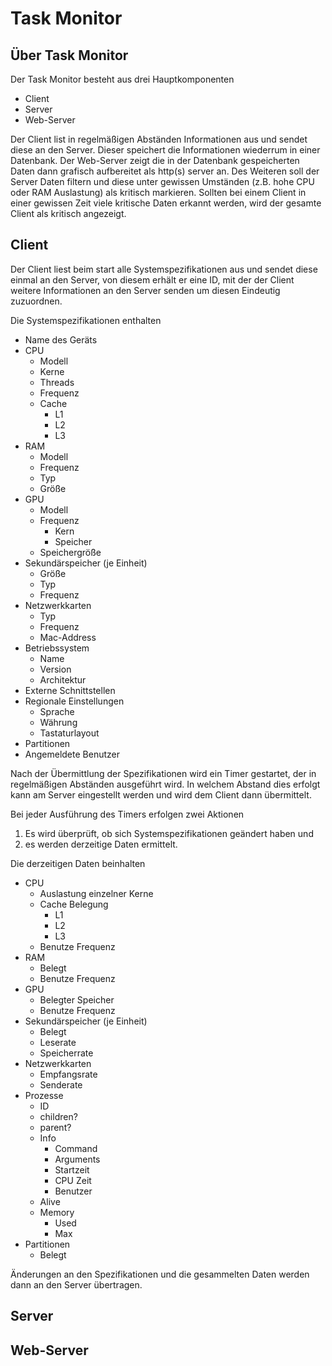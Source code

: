 # Task Monitor
## Über Task Monitor
Der Task Monitor besteht aus drei Hauptkomponenten
- Client
- Server
- Web-Server

Der Client list in regelmäßigen Abständen Informationen aus und sendet diese an den Server.
Dieser speichert die Informationen wiederrum in einer Datenbank.
Der Web-Server zeigt die in der Datenbank gespeicherten Daten dann grafisch aufbereitet als http(s) server an.
Des Weiteren soll der Server Daten filtern und diese unter gewissen Umständen (z.B. hohe CPU oder RAM Auslastung) als kritisch markieren.
Sollten bei einem Client in einer gewissen Zeit viele kritische Daten erkannt werden, wird der gesamte Client als kritisch angezeigt.

## Client
Der Client liest beim start alle Systemspezifikationen aus und sendet diese einmal an den Server, von diesem erhält er eine ID,
mit der der Client weitere Informationen an den Server senden um diesen Eindeutig zuzuordnen.

Die Systemspezifikationen enthalten
- Name des Geräts
- CPU
  - Modell
  - Kerne
  - Threads
  - Frequenz
  - Cache
    - L1
    - L2
    - L3
- RAM
  - Modell
  - Frequenz
  - Typ
  - Größe
- GPU
  - Modell
  - Frequenz
    - Kern
    - Speicher
  - Speichergröße
- Sekundärspeicher (je Einheit)
  - Größe
  - Typ
  - Frequenz
- Netzwerkkarten
  - Typ
  - Frequenz
  - Mac-Address
- Betriebssystem
  - Name
  - Version
  - Architektur
- Externe Schnittstellen
- Regionale Einstellungen
  - Sprache
  - Währung
  - Tastaturlayout
- Partitionen
- Angemeldete Benutzer

Nach der Übermittlung der Spezifikationen wird ein Timer gestartet, der in regelmäßigen Abständen ausgeführt wird.
In welchem Abstand dies erfolgt kann am Server eingestellt werden und wird dem Client dann übermittelt.

Bei jeder Ausführung des Timers erfolgen zwei Aktionen
1. Es wird überprüft, ob sich Systemspezifikationen geändert haben und
2. es werden derzeitige Daten ermittelt.

Die derzeitigen Daten beinhalten
- CPU
  - Auslastung einzelner Kerne
  - Cache Belegung
    - L1
    - L2
    - L3
  - Benutze Frequenz
- RAM
  - Belegt
  - Benutze Frequenz
- GPU
  - Belegter Speicher
  - Benutze Frequenz
- Sekundärspeicher (je Einheit)
  - Belegt
  - Leserate
  - Speicherrate
- Netzwerkkarten
  - Empfangsrate
  - Senderate
- Prozesse
  - ID
  - children?
  - parent?
  - Info
    - Command
    - Arguments
    - Startzeit
    - CPU Zeit
    - Benutzer
  - Alive
  - Memory
    - Used
    - Max
- Partitionen
  - Belegt

Änderungen an den Spezifikationen und die gesammelten Daten werden dann an den Server übertragen.

## Server
## Web-Server